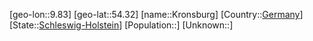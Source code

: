 ﻿---
location: [54.32,9.83]
type: City
tags:
- geo/City


SpocWebEntityId: 31661
isDeleted: false
confidential: public

---
[geo-lon::9.83]
[geo-lat::54.32]
[name::Kronsburg]
[Country::[Germany](geo/Continent/Europe/Germany.md)]
[State::[Schleswig-Holstein](geo/Continent/Europe/Germany/Schleswig-Holstein.md)]
[Population::]
[Unknown::]


